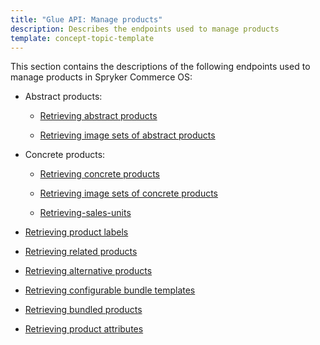 ```yaml
---
title: "Glue API: Manage products"
description: Describes the endpoints used to manage products
template: concept-topic-template
---
```


This section contains the descriptions of the following endpoints used to manage products in Spryker Commerce OS:  
* Abstract products:

  * [Retrieving abstract products](/docs/pbc/all/product-information-management/{{page.version}}/manage-using-glue-api/abstract-products/glue-api-retrieve-abstract-products.html)

  * [Retrieving image sets of abstract products](/docs/pbc/all/product-information-management/{{page.version}}/manage-using-glue-api/abstract-products/glue-api-retrieve-image-sets-of-abstract-products.html)

* Concrete products:

  * [Retrieving concrete products](/docs/scos/dev/glue-api-guides/{{page.version}}/managing-products/concrete-products/retrieving-concrete-products.html)

  * [Retrieving image sets of concrete products](/docs/scos/dev/glue-api-guides/{{page.version}}/managing-products/concrete-products/retrieving-image-sets-of-concrete-products.html)

  * [Retrieving-sales-units](/docs/scos/dev/glue-api-guides/{{page.version}}/managing-products/concrete-products/retrieving-sales-units.html)


* [Retrieving product labels](/docs/pbc/all/product-information-management/{{page.version}}/manage-using-glue-api/glue-api-retrieve-product-labels.html)
* [Retrieving related products](/docs/scos/dev/glue-api-guides/{{page.version}}/managing-products/retrieving-related-products.html)
* [Retrieving alternative products](/docs/scos/dev/glue-api-guides/{{page.version}}/managing-products/retrieving-alternative-products.html)
* [Retrieving configurable bundle templates](/docs/pbc/all/product-information-management/{{page.version}}/manage-using-glue-api/glue-api-retrieve-configurable-bundle-templates.html)
* [Retrieving bundled products](/docs/scos/dev/glue-api-guides/{{page.version}}/managing-products/retrieving-bundled-products.html)
* [Retrieving product attributes](/docs/scos/dev/glue-api-guides/{{page.version}}/managing-products/retrieving-product-attributes.html)
